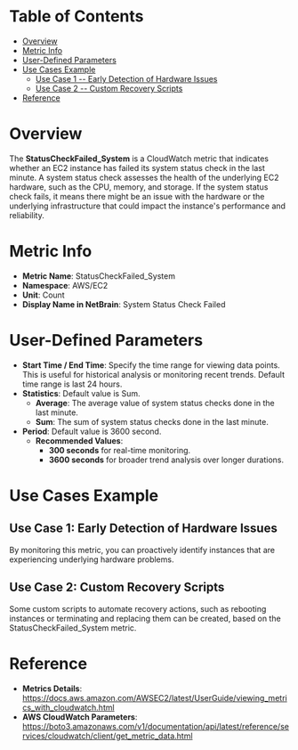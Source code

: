 # Table of Contents
- [Overview](#overview)
- [Metric Info](#metric-info)
- [User-Defined Parameters](#user-defined-parameters)
- [Use Cases Example](#example)
    - [Use Case 1 --  Early Detection of Hardware Issues](#example-1) 
    - [Use Case 2 -- Custom Recovery Scripts](#example-2)
- [Reference](#reference)

# Overview <a name="overview"></a>
The <b>StatusCheckFailed_System</b> is a CloudWatch metric that indicates whether an EC2 instance has failed its system status check in the last minute. A system status check assesses the health of the underlying EC2 hardware, such as the CPU, memory, and storage. If the system status check fails, it means there might be an issue with the hardware or the underlying infrastructure that could impact the instance's performance and reliability.

# Metric Info <a name="metric-info"></a>
* <b>Metric Name</b>: StatusCheckFailed_System
* <b>Namespace</b>: AWS/EC2
* <b>Unit</b>: Count
* <b>Display Name in NetBrain</b>: System Status Check Failed

# User-Defined Parameters <a name="user-defined-parameters"></a>
* <b>Start Time / End Time</b>: Specify the time range for viewing data points. This is useful for historical analysis or monitoring recent trends. Default time range is last 24 hours.
* <b>Statistics</b>: Default value is Sum.
  * <b>Average</b>: The average value of system status checks done in the last minute.
  * <b>Sum</b>: The sum of system status checks done in the last minute.
* <b>Period</b>: Default value is 3600 second.
  * <b>Recommended Values</b>:
    * <b>300 seconds</b> for real-time monitoring.
    * <b>3600 seconds</b> for broader trend analysis over longer durations.

# Use Cases Example <a name="example"></a>
## Use Case 1:  Early Detection of Hardware Issues <a name="example-1"></a>
By monitoring this metric, you can proactively identify instances that are experiencing underlying hardware problems.

## Use Case 2: Custom Recovery Scripts <a name="example-2"></a>
Some custom scripts to automate recovery actions, such as rebooting instances or terminating and replacing them can be created, based on the StatusCheckFailed_System metric.

# Reference <a name="reference"></a>
* <b>Metrics Details</b>: https://docs.aws.amazon.com/AWSEC2/latest/UserGuide/viewing_metrics_with_cloudwatch.html
* <b>AWS CloudWatch Parameters</b>: https://boto3.amazonaws.com/v1/documentation/api/latest/reference/services/cloudwatch/client/get_metric_data.html